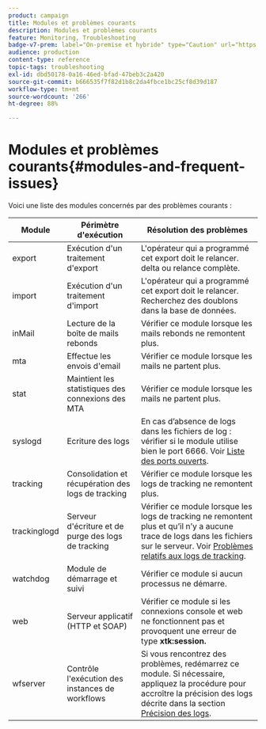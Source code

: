 ```yaml
---
product: campaign
title: Modules et problèmes courants
description: Modules et problèmes courants
feature: Monitoring, Troubleshooting
badge-v7-prem: label="On-premise et hybride" type="Caution" url="https://experienceleague.adobe.com/docs/campaign-classic/using/installing-campaign-classic/architecture-and-hosting-models/hosting-models-lp/hosting-models.html?lang=fr" tooltip="S’applique uniquement aux déploiements on-premise et hybrides"
audience: production
content-type: reference
topic-tags: troubleshooting
exl-id: dbd50178-0a16-46ed-bfad-47beb3c2a420
source-git-commit: b666535f7f82d1b8c2da4fbce1bc25cf8d39d187
workflow-type: tm+mt
source-wordcount: '266'
ht-degree: 88%

---
```


# Modules et problèmes courants{#modules-and-frequent-issues}



Voici une liste des modules concernés par des problèmes courants :

<table> 
 <thead> 
  <tr> 
   <th> Module </th> 
   <th> Périmètre d'exécution </th> 
   <th> Résolution des problèmes </th> 
  </tr> 
 </thead> 
 <tbody> 
  <tr> 
   <td> export </td> 
   <td> Exécution d'un traitement d'export<br /> </td> 
   <td> L'opérateur qui a programmé cet export doit le relancer. delta ou relance complète.<br /> </td> 
  </tr> 
  <tr> 
   <td> import </td> 
   <td> Exécution d'un traitement d'import<br /> </td> 
   <td> L'opérateur qui a programmé cet export doit le relancer. Recherchez des doublons dans la base de données.<br /> </td> 
  </tr> 
  <tr> 
   <td> inMail </td> 
   <td> Lecture de la boîte de mails rebonds<br /> </td> 
   <td> Vérifier ce module lorsque les mails rebonds ne remontent plus.<br /> </td> 
  </tr> 
  <tr> 
   <td> mta </td> 
   <td> Effectue les envois d'email<br /> </td> 
   <td> Vérifier ce module lorsque les mails ne partent plus.<br /> </td> 
  </tr> 
  <tr> 
   <td> stat </td> 
   <td> Maintient les statistiques des connexions des MTA<br /> </td> 
   <td> Vérifier ce module lorsque les mails ne partent plus.<br /> </td> 
  </tr> 
  <tr> 
   <td> syslogd </td> 
   <td> Ecriture des logs<br /> </td> 
   <td> En cas d’absence de logs dans les fichiers de log : vérifier si le module utilise bien le port 6666. Voir <a href="../../production/using/general-architecture.md#list-of-open-ports" target="_blank">Liste des ports ouverts</a>.<br /> </td> 
  </tr> 
  <tr> 
   <td> tracking </td> 
   <td> Consolidation et récupération des logs de tracking<br /> </td> 
   <td> Vérifier ce module lorsque les logs de tracking ne remontent plus.<br /> </td> 
  </tr> 
  <tr> 
   <td> trackinglogd </td> 
   <td> Serveur d'écriture et de purge des logs de tracking<br /> </td> 
   <td> Vérifier ce module lorsque les logs de tracking ne remontent plus et qu’il n’y a aucune trace de logs dans les fichiers sur le serveur. Voir <a href="../../production/using/tracking-logs-issues.md" target="_blank">Problèmes relatifs aux logs de tracking</a>.<br /> </td> 
  </tr> 
  <tr> 
   <td> watchdog </td> 
   <td> Module de démarrage et suivi<br /> </td> 
   <td> Vérifier ce module si aucun processus ne démarre.<br /> </td> 
  </tr> 
  <tr> 
   <td> web </td> 
   <td> Serveur applicatif (HTTP et SOAP)<br /> </td> 
   <td> Vérifier ce module si les connexions console et web ne fonctionnent pas et provoquent une erreur de type <strong>xtk:session.</strong><br /> </td> 
  </tr> 
  <tr> 
   <td> wfserver </td> 
   <td> Contrôle l'exécution des instances de workflows<br /> </td> 
   <td> Si vous rencontrez des problèmes, redémarrez ce module. Si nécessaire, appliquez la procédure pour accroître la précision des logs décrite dans la section <a href="../../production/using/log-precision.md" target="_blank">Précision des logs</a>.<br /> </td> 
  </tr> 
 </tbody> 
</table>

